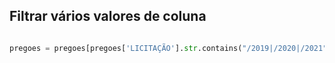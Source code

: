 ## Filtrar vários valores de coluna

```python

pregoes = pregoes[pregoes['LICITAÇÃO'].str.contains("/2019|/2020|/2021")]